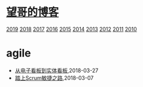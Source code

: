 # [望哥的博客](http://blog.sisopipo.com)
 [2019](/2019/)
 [2018](/2018/)
 [2017](/2017/)
 [2016](/2016/)
 [2015](/2015/)
 [2014](/2014/)
 [2013](/2013/)
 [2012](/2012/)
 [2011](/2011/)
 [2010](/2010/)


# agile
* [从电子看板到实体看板](/2018/2018-03-27-from-elec-kanban-to-physc),2018-03-27
* [踏上Scrum敏捷之路](/2018/2018-02-14-scrum-guide),2018-03-07
